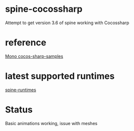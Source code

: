 # spine-cocossharp
Attempt to get version 3.6 of spine working with Cocossharp

# reference
[Mono cocos-sharp-samples](https://github.com/mono/cocos-sharp-samples/tree/master/Spine)

# latest supported runtimes
[spine-runtimes](https://github.com/EsotericSoftware/spine-runtimes)

# Status
Basic animations working, issue with meshes
